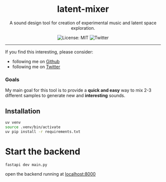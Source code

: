 <h1 align="center">
    latent-mixer
</h1>

<p align="center">
    A sound design tool for creation of experimental music and latent space exploration.
</p>

<p align="center">
    <a 
        href="https://opensource.org/licenses/MIT" 
        target="_blank"
        style="text-decoration: none"
    >
        <img src="https://img.shields.io/badge/License-MIT-green.svg" alt="License: MIT">
    </a>
    <a 
        href="https://twitter.com/mcaaroni" 
        target="_blank"
        style="text-decoration: none"
    >
        <img src="https://img.shields.io/twitter/url/https/twitter.com/mcaaroni.svg?style=social&label=Follow%20%40mcaaroni" alt="Twitter">
    </a>
</p>

---

If you find this interesting, please consider:

- following me on [Github](https://github.com/aaronabebe)
- following me on [Twitter](https://twitter.com/mcaaroni)

### Goals

My main goal for this tool is to provide a **quick and easy** way to mix 2-3 different samples to generate new
and **interesting** sounds.

## Installation

```sh
uv venv
source .venv/bin/activate
uv pip install -r requirements.txt
```

# Start the backend

```sh
fastapi dev main.py
```

open the backend running at [localhost:8000](localhost:8000)
